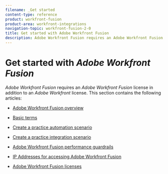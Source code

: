 ```yaml
---
filename: _Get started
content-type: reference
product: workfront-fusion
product-area: workfront-integrations
navigation-topic: workfront-fusion-2-0
title: Get started with Adobe Workfront Fusion
description: Adobe Workfront Fusion requires an Adobe Workfront Fusion license in addition to an Adobe Workfront license.
---
```


# Get started with *Adobe Workfront Fusion*

*Adobe Workfront Fusion* requires an *Adobe Workfront Fusion* license in addition to an *Adobe Workfront* license.
This section contains the following articles:

* [Adobe Workfront Fusion overview](../../workfront-fusion/get-started/workfront-fusion-overview.md) 
* [Basic terms](../../workfront-fusion/get-started/basic-terms.md)

  <!--
  <li data-mc-conditions="QuicksilverOrClassic.Draft mode"><a href="../../workfront-fusion/get-started/create-a-practice-automation-scenario.md" class="MCXref xref" xrefformat="{para}">Create a practice automation scenario</a> </li>
  -->

* [Create a practice automation scenario](../../workfront-fusion/get-started/create-a-practice-automation-scenario.md) 
* [Create a practice integration scenario](../../workfront-fusion/get-started/create-a-practice-scenario.md) 
* [Adobe Workfront Fusion performance guardrails](../../workfront-fusion/get-started/fusion-performance-guardrails.md) 
* [IP Addresses for accessing Adobe Workfront Fusion](../../workfront-fusion/get-started/ip-addresses-for-fusion.md) 
* [Adobe Workfront Fusion licenses](../../workfront-fusion/get-started/license-automation-vs-integration.md)

